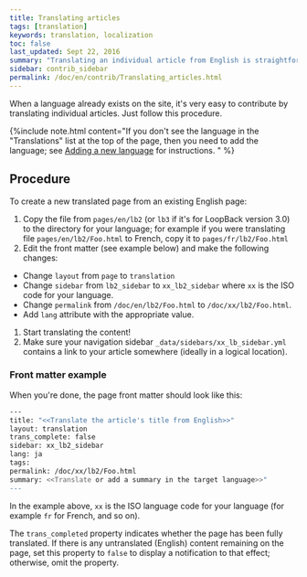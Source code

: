 ```yaml
---
title: Translating articles
tags: [translation]
keywords: translation, localization
toc: false
last_updated: Sept 22, 2016
summary: "Translating an individual article from English is straightforward."
sidebar: contrib_sidebar
permalink: /doc/en/contrib/Translating_articles.html
---
```


When a language already exists on the site, it's very easy to contribute by
translating individual articles.  Just follow this procedure.

{%include note.html content="If you don't see the language in the \"Translations\" list at the top of the page,
then you need to add the language; see [Adding a new language](Adding_a_new_language.html) for instructions.
" %}

## Procedure

To create a new translated page from an existing English page:

1. Copy the file from `pages/en/lb2` (or `lb3` if it's for LoopBack version 3.0) to the directory for your language; for example if you were translating file `pages/en/lb2/Foo.html` to French, copy it to  `pages/fr/lb2/Foo.html`
1. Edit the front matter (see example below) and make the following changes:
 - Change `layout` from `page` to `translation`
 - Change `sidebar` from `lb2_sidebar` to `xx_lb2_sidebar` where `xx` is the ISO code for your language.
 - Change `permalink` from `/doc/en/lb2/Foo.html` to `/doc/xx/lb2/Foo.html`.
 - Add `lang` attribute with the appropriate value.  
1. Start translating the content!
1. Make sure your navigation sidebar `_data/sidebars/xx_lb_sidebar.yml` contains a link to your article somewhere (ideally in a logical location).

### Front matter example

When you're done, the page front matter should look like this:

```sh
---
title: "<<Translate the article's title from English>>"
layout: translation
trans_complete: false
sidebar: xx_lb2_sidebar
lang: ja
tags:
permalink: /doc/xx/lb2/Foo.html
summary: <<Translate or add a summary in the target language>>"
---
```

In the example above, `xx` is the ISO language code for your language (for example `fr` for French, and so on).

The `trans_completed` property indicates whether the page has been fully translated.  If there is any untranslated (English) content remaining on the page, set this property to `false` to display a notification to that effect; otherwise, omit the property.
